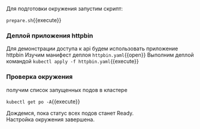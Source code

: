 Для  подготовки окружения запустим скрипт: 

`prepare.sh`{{execute}}

### Деплой приложения httpbin
Для демонстрации доступа к api будем использовать приложение httpbin
Изучим манифест деплоя 
`httpbin.yaml`{{open}}
Выполним деплой командой 
`kubectl apply -f httpbin.yaml`{{execute}}

### Проверка окружения
получим список запущенных подов в кластере

`kubectl get po -A`{{execute}}

Дождемся, пока статус всех подов станет Ready.  
Настройка окружения завершена.
